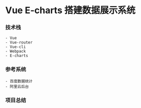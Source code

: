 # Vue E-charts 搭建数据展示系统

### 技术栈
	- Vue
	- Vue-router
	- Vue-cli
	- Webpack
	- E-charts

### 参考系统
	- 百度数据统计
	- 阿里云后台


### 项目总结